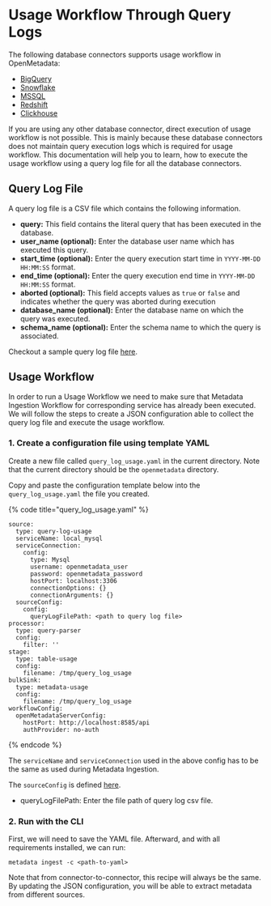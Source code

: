 # Usage Workflow Through Query Logs

The following database connectors supports usage workflow in OpenMetadata:

* [BigQuery](../docs/integrations/connectors/bigquery/)
* [Snowflake](../docs/integrations/connectors/snowflake/)
* [MSSQL](../integrations/connectors/mssql-1-1/)
* [Redshift](../docs/integrations/connectors/redshift/)
* [Clickhouse](../docs/data-lineage/broken-reference/)

If you are using any other database connector, direct execution of usage workflow is not possible. This is mainly because these database connectors does not maintain query execution logs which is required for usage workflow. This documentation will help you to learn, how to execute the usage workflow using a query log file for all the database connectors.

## Query Log File

A query log file is a CSV file which contains the following information.

* **query:** This field contains the literal query that has been executed in the database.&#x20;
* **user\_name (optional):** Enter the database user name which has executed this query.&#x20;
* **start\_time (optional):** Enter the query execution start time in `YYYY-MM-DD HH:MM:SS` format.
* **end\_time (optional):** Enter the query execution end time in `YYYY-MM-DD HH:MM:SS` format.
* **aborted (optional):** This field accepts values as `true` or `false` and indicates whether the query was aborted during execution
* **database\_name (optional):** Enter the database name on which the query was executed.
* **schema\_name (optional):** Enter the schema name to which the query is associated.

Checkout a sample query log file [here](https://github.com/open-metadata/OpenMetadata/blob/main/ingestion/examples/sample\_data/glue/query\_log.csv).

## Usage Workflow

In order to run a Usage Workflow we need to make sure that Metadata Ingestion Workflow for corresponding service has already been executed. We will follow the steps to create a JSON configuration able to collect the query log file and execute the usage workflow.

### 1. Create a configuration file using template YAML

Create a new file called  `query_log_usage.yaml` in the current directory. Note that the current directory should be the `openmetadata` directory.

Copy and paste the configuration template below into the `query_log_usage.yaml` the file you created.

{% code title="query_log_usage.yaml" %}
```
source:
  type: query-log-usage
  serviceName: local_mysql
  serviceConnection:
    config:
      type: Mysql
      username: openmetadata_user
      password: openmetadata_password
      hostPort: localhost:3306
      connectionOptions: {}
      connectionArguments: {}
  sourceConfig:
    config:
      queryLogFilePath: <path to query log file>
processor:
  type: query-parser
  config:
    filter: ''
stage:
  type: table-usage
  config:
    filename: /tmp/query_log_usage
bulkSink:
  type: metadata-usage
  config:
    filename: /tmp/query_log_usage
workflowConfig:
  openMetadataServerConfig:
    hostPort: http://localhost:8585/api
    authProvider: no-auth
```
{% endcode %}

The `serviceName` and `serviceConnection` used in the above config has to be the same as used during Metadata Ingestion.

The `sourceConfig` is defined [here](https://github.com/open-metadata/OpenMetadata/blob/main/catalog-rest-service/src/main/resources/json/schema/metadataIngestion/databaseServiceQueryUsagePipeline.json).

* queryLogFilePath: Enter the file path of query log csv file.

### 2. Run with the CLI

First, we will need to save the YAML file. Afterward, and with all requirements installed, we can run:

```
metadata ingest -c <path-to-yaml>
```

Note that from connector-to-connector, this recipe will always be the same. By updating the JSON configuration, you will be able to extract metadata from different sources.
